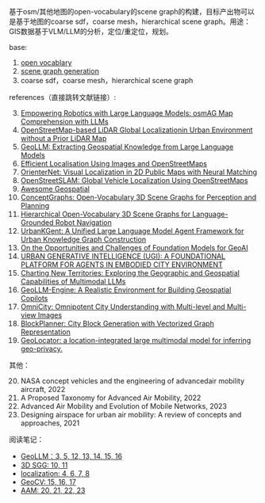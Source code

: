 基于osm/其他地图的open-vocabulary的scene graph的构建，目标产出物可以是基于地图的coarse sdf，coarse mesh，hierarchical scene graph。用途：GIS数据基于VLM/LLM的分析，定位/重定位，规划。

base:
1. [open vocablary](./01.md)
2. [scene graph generation](./02.md)
3. coarse sdf，coarse mesh，hierarchical scene graph

references（直接跳转文献链接）:

3. [Empowering Robotics with Large Language Models: osmAG Map Comprehension with LLMs](https://arxiv.org/html/2403.08228v1)
4. [OpenStreetMap-based LiDAR Global Localizationin Urban Environment without a Prior LiDAR Map](https://arxiv.org/pdf/2202.07516)
5. [GeoLLM: Extracting Geospatial Knowledge from Large Language Models](https://openreview.net/forum?id=TqL2xBwXP3)
6. [Efficient Localisation Using Images and OpenStreetMaps](http://www.ipb.uni-bonn.de/pdfs/zhou2021iros.pdf)
7. [OrienterNet: Visual Localization in 2D Public Maps with Neural Matching](https://openaccess.thecvf.com/content/CVPR2023/supplemental/Sarlin_OrienterNet_Visual_Localization_CVPR_2023_supplemental.pdf)
8. [OpenStreetSLAM: Global Vehicle Localization Using OpenStreetMaps](https://www.vision.rwth-aachen.de/media/papers/florosicra13.pdf)
9.  [Awesome Geospatial](https://github.com/sacridini/Awesome-Geospatial?tab=readme-ov-file#python)
10. [ConceptGraphs: Open-Vocabulary 3D Scene Graphs for Perception and Planning](https://concept-graphs.github.io/)
11. [Hierarchical Open-Vocabulary 3D Scene Graphs for Language-Grounded Robot Navigation](https://hovsg.github.io/)
12. [UrbanKGent: A Unified Large Language Model Agent Framework for Urban Knowledge Graph Construction](https://arxiv.org/pdf/2402.06861)
13. [On the Opportunities and Challenges of Foundation Models for GeoAI](https://dl.acm.org/doi/pdf/10.1145/3653070)
14. [URBAN GENERATIVE INTELLIGENCE (UGI): A FOUNDATIONAL PLATFORM FOR AGENTS IN EMBODIED CITY ENVIRONMENT](https://arxiv.org/pdf/2312.11813)
15. [Charting New Territories: Exploring the Geographic and Geospatial Capabilities of Multimodal LLMs](https://arxiv.org/pdf/2311.14656)
16. [GeoLLM-Engine: A Realistic Environment for Building Geospatial Copilots](https://arxiv.org/pdf/2404.15500)
17. [OmniCity: Omnipotent City Understanding with Multi-level and Multi-view Images](https://liweijia.github.io/assets/pdf/CVPR2023_OmniCity_camera_ready.pdf)
18. [BlockPlanner: City Block Generation with Vectorized Graph Representation](https://openaccess.thecvf.com/content/ICCV2021/papers/Xu_BlockPlanner_City_Block_Generation_With_Vectorized_Graph_Representation_ICCV_2021_paper.pdf)
19. [GeoLocator: a location-integrated large multimodal model for inferring geo-privacy.](https://arxiv.org/pdf/2311.13018)

其他：

20. NASA concept vehicles and the engineering of advancedair mobility aircraft, 2022
21. A Proposed Taxonomy for Advanced Air Mobility, 2022
22. Advanced Air Mobility and Evolution of Mobile Networks, 2023
23. Designing airspace for urban air mobility: A review of concepts and approaches, 2021

阅读笔记：

+ [GeoLLM：3, 5, 12, 13, 14, 15, 16](./03.md)
+ [3D SGG: 10, 11](./05.md)
+ [localization: 4, 6, 7, 8](./06.md)
+ [GeoCV: 15, 16, 17](./07.md)
+ [AAM: 20, 21, 22, 23](./08.md)
